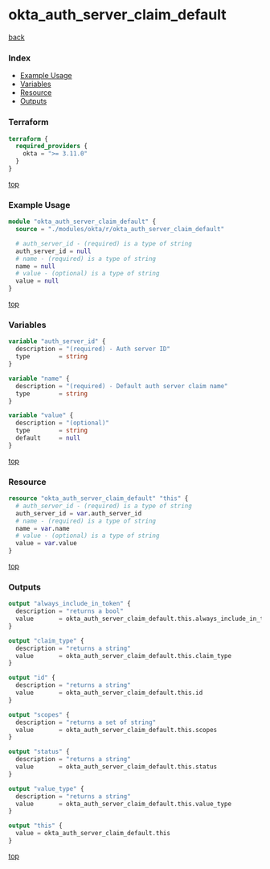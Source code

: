 # okta_auth_server_claim_default

[back](../okta.md)

### Index

- [Example Usage](#example-usage)
- [Variables](#variables)
- [Resource](#resource)
- [Outputs](#outputs)

### Terraform

```terraform
terraform {
  required_providers {
    okta = ">= 3.11.0"
  }
}
```

[top](#index)

### Example Usage

```terraform
module "okta_auth_server_claim_default" {
  source = "./modules/okta/r/okta_auth_server_claim_default"

  # auth_server_id - (required) is a type of string
  auth_server_id = null
  # name - (required) is a type of string
  name = null
  # value - (optional) is a type of string
  value = null
}
```

[top](#index)

### Variables

```terraform
variable "auth_server_id" {
  description = "(required) - Auth server ID"
  type        = string
}

variable "name" {
  description = "(required) - Default auth server claim name"
  type        = string
}

variable "value" {
  description = "(optional)"
  type        = string
  default     = null
}
```

[top](#index)

### Resource

```terraform
resource "okta_auth_server_claim_default" "this" {
  # auth_server_id - (required) is a type of string
  auth_server_id = var.auth_server_id
  # name - (required) is a type of string
  name = var.name
  # value - (optional) is a type of string
  value = var.value
}
```

[top](#index)

### Outputs

```terraform
output "always_include_in_token" {
  description = "returns a bool"
  value       = okta_auth_server_claim_default.this.always_include_in_token
}

output "claim_type" {
  description = "returns a string"
  value       = okta_auth_server_claim_default.this.claim_type
}

output "id" {
  description = "returns a string"
  value       = okta_auth_server_claim_default.this.id
}

output "scopes" {
  description = "returns a set of string"
  value       = okta_auth_server_claim_default.this.scopes
}

output "status" {
  description = "returns a string"
  value       = okta_auth_server_claim_default.this.status
}

output "value_type" {
  description = "returns a string"
  value       = okta_auth_server_claim_default.this.value_type
}

output "this" {
  value = okta_auth_server_claim_default.this
}
```

[top](#index)